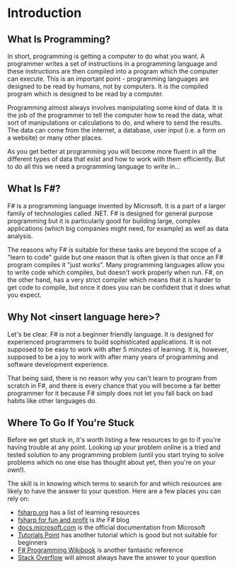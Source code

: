 # Introduction

## What Is Programming?

In short, programming is getting a computer to do what you want. A programmer writes a set of instructions in a programming language and these instructions are then compiled into a program which the computer can execute. This is an important point - programming languages are designed to be read by humans, not by computers. It is the compiled program which is designed to be read by a computer.

Programming almost always involves manipulating some kind of data. It is the job of the programmer to tell the computer how to read the data, what sort of manipulations or calculations to do, and where to send the results. The data can come from the internet, a database, user input (i.e. a form on a website) or many other places.

As you get better at programming you will become more fluent in all the different types of data that exist and how to work with them efficiently. But to do all this we need a programming language to write in...

## What Is F#?

F# is a programming language invented by Microsoft. It is a part of a larger family of technologies called .NET. F# is designed for general purpose programming but it is particularly good for building large, complex applications (which big companies might need, for example) as well as data analysis.

The reasons why F# is suitable for these tasks are beyond the scope of a "learn to code" guide but one reason that is often given is that once an F# program compiles it "just works". Many programming languages allow you to write code which compiles, but doesn't work properly when run. F#, on the other hand, has a very strict compiler which means that it is harder to get code to compile, but once it does you can be confident that it does what you expect.

## Why Not \<insert language here\>?

Let's be clear. F# is not a beginner friendly language. It is designed for experienced programmers to build sophisticated applications. It is not supposed to be easy to work with after 5 minutes of learning. It is, however, supposed to be a joy to work with after many years of programming and software development experience.

That being said, there is no reason why you can't learn to program from scratch in F#, and there is every chance that you will become a far better programmer for it because F# simply does not let you fall back on bad habits like other languages do.

## Where To Go If You're Stuck

Before we get stuck in, it's worth listing a few resources to go to if you're having trouble at any point. Looking up your problem online is a tried and tested solution to any programming problem (until you start trying to solve problems which no one else has thought about yet, then you're on your own!).

The skill is in knowing which terms to search for and which resources are likely to have the answer to your question. Here are a few places you can rely on:
- [fsharp.org](https://fsharp.org/learn.html) has a list of learning resources
- [fsharp for fun and profit](https://fsharpforfunandprofit.com/learning-fsharp/) is _the_ F# blog
- [docs.microsoft.com](https://docs.microsoft.com/en-us/dotnet/fsharp/) is the official documentation from Microsoft
- [Tutorials Point](https://www.tutorialspoint.com/fsharp/index.htm) has another tutorial which is good but not suitable for beginners
- [F# Programming Wikibook](https://en.wikibooks.org/wiki/F_Sharp_Programming) is another fantastic reference
- [Stack Overflow](https://stackoverflow.com/) will almost always have the answer to your question